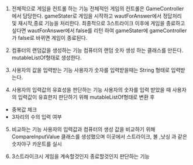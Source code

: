 1. 전체적으로 게임을 컨트롤 하는 기능
전체적인 게임의 컨트롤은 GameController에서 담당한다. 
gameStater로 게임을 시작하고 wautForAnswer에서 정답처리 및 재시작,종료 기능을 처리한다. 최종적으로 3스트라이크 이후에 게임을 종료하고 싶다면 wautForAnswer에서 false를 리턴 하여 gameStater에 gameController가 false로 바뀌면 게임이 종료된다.

2. 컴퓨터의 랜덤값을 생성하는 기능
컴퓨터의 랜덤 숫자 생성 하는 클래스를 만든다. mutableListOf<Int>형태로 생성한다.

3. 사용자의 값을 입력받는 기능
사용자가 숫자를 입력받을때는 String 형태로 입력받는다.

4. 사용자의 입력값의 유효성을 판단하는 기능
사용자의 숫자를 입력 받았을 때 사용자의 입력값이 유효한지 판단하기 위해 mutableListOf<Int>형태로 변환 후
- 중복값 체크
- 3자리의 수의 입력 여부

5. 비교하는 기능
사용자의 입력값과 컴퓨터의 생성 값을 비교하기 위해 CompareInputValue 클래스를 생성했으며 이곳에서 스트라이크, 볼 ,낫싱
과 같은 숫자야구 카운트를 실시

6. 3스트라이크시 게임을 계속할것인지 종료할것인지 판단하는 기능